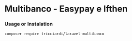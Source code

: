 # Multibanco - Easypay e Ifthen

### Usage or Instalation
```
composer require tricciardi/laravel-multibanco
```

